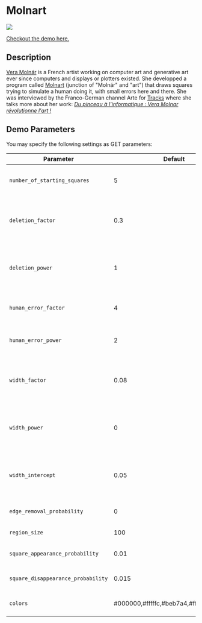 # Molnart

[![](molnart.gif)](https://ychalier.github.io/generative-art/molnart/index.html)

[Checkout the demo here.](https://ychalier.github.io/generative-art/molnart/index.html)

## Description

[Vera Molnár](https://en.wikipedia.org/wiki/Vera_Moln%C3%A1r) is a French artist working on computer art and generative art ever since computers and displays or plotters existed. She developped a program called [Molnart](http://www.veramolnar.com/blog/wp-content/uploads/VM1976_molnart.pdf) (junction of "Molnár" and "art") that draws squares trying to simulate a human doing it, with small errors here and there. She was interviewed by the Franco-German channel Arte for [Tracks](https://www.youtube.com/c/TRACKSARTEFr) where she talks more about her work: *[Du pinceau à l'informatique : Vera Molnar révolutionne l'art !](https://www.youtube.com/watch?v=ElKNKxWrXk8)*



## Demo Parameters

You may specify the following settings as GET parameters:

Parameter | Default | Description
--------- | ------- | -----------
`number_of_starting_squares` | 5 | Number of intricated squares per region.
`deletion_factor` | 0.3 | Probability factor for square deletion based on its relative size.
`deletion_power` | 1 | Probability power for square deletion based on its relative size.
`human_error_factor` | 4 | Slight vertices offset at start.
`human_error_power` | 2 | Slight vertices offset at start.
`width_factor` | 0.08 | Probability factor for square line width based on its relative size.
`width_power` | 0 | Probability power for square line width based on its relative size.
`width_intercept` | 0.05 | Probability constant for square line width based on its relative size.
`edge_removal_probability` | 0 | Probability of deletion for every edges.
`region_size` | 100 | Region size in pixels.
`square_appearance_probability` | 0.01 | Probability of a square appearing.
`square_disappearance_probability` | 0.015 | Probability of a square disappearing.
`colors` | #000000,#fffffc,#beb7a4,#ff7f11,#ff3f00 | Color palette that squares go through.

